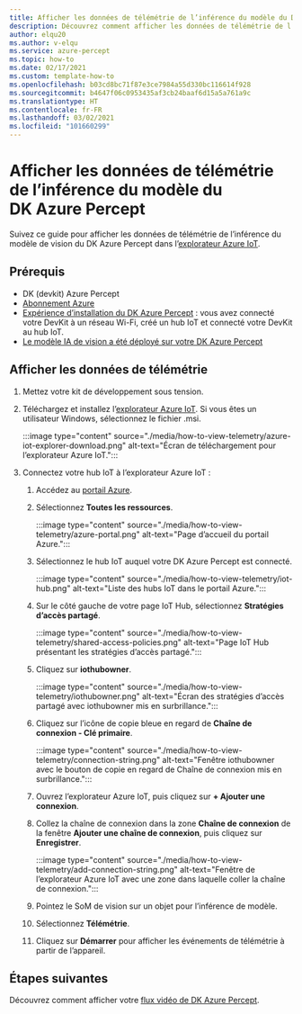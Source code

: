 ```yaml
---
title: Afficher les données de télémétrie de l’inférence du modèle du DK Azure Percept
description: Découvrez comment afficher les données de télémétrie de l’inférence du modèle de vision du DK Azure Percept dans l’explorateur Azure IoT
author: elqu20
ms.author: v-elqu
ms.service: azure-percept
ms.topic: how-to
ms.date: 02/17/2021
ms.custom: template-how-to
ms.openlocfilehash: b03cd8bc71f87e3ce7984a55d330bc116614f928
ms.sourcegitcommit: b4647f06c0953435af3cb24baaf6d15a5a761a9c
ms.translationtype: HT
ms.contentlocale: fr-FR
ms.lasthandoff: 03/02/2021
ms.locfileid: "101660299"
---
```

# <a name="view-your-azure-percept-dks-model-inference-telemetry"></a>Afficher les données de télémétrie de l’inférence du modèle du DK Azure Percept

Suivez ce guide pour afficher les données de télémétrie de l’inférence du modèle de vision du DK Azure Percept dans l’[explorateur Azure IoT](https://github.com/Azure/azure-iot-explorer/releases).

## <a name="prerequisites"></a>Prérequis

- DK (devkit) Azure Percept
- [Abonnement Azure](https://azure.microsoft.com/free/)
- [Expérience d’installation du DK Azure Percept](./quickstart-percept-dk-set-up.md) : vous avez connecté votre DevKit à un réseau Wi-Fi, créé un hub IoT et connecté votre DevKit au hub IoT.
- [Le modèle IA de vision a été déployé sur votre DK Azure Percept](./how-to-deploy-model.md)

## <a name="view-telemetry"></a>Afficher les données de télémétrie

1. Mettez votre kit de développement sous tension.

1. Téléchargez et installez l’[explorateur Azure IoT](https://github.com/Azure/azure-iot-explorer/releases). Si vous êtes un utilisateur Windows, sélectionnez le fichier .msi.

    :::image type="content" source="./media/how-to-view-telemetry/azure-iot-explorer-download.png" alt-text="Écran de téléchargement pour l’explorateur Azure IoT.":::

1. Connectez votre hub IoT à l’explorateur Azure IoT :

    1. Accédez au [portail Azure](https://portal.azure.com/?feature.canmodifystamps=true&Microsoft_Azure_Iothub=aduprod&microsoft_azure_marketplace_ItemHideKey=Microsoft_Azure_ADUHidden#home).

    1. Sélectionnez **Toutes les ressources**.

        :::image type="content" source="./media/how-to-view-telemetry/azure-portal.png" alt-text="Page d’accueil du portail Azure.":::

    1. Sélectionnez le hub IoT auquel votre DK Azure Percept est connecté.

        :::image type="content" source="./media/how-to-view-telemetry/iot-hub.png" alt-text="Liste des hubs IoT dans le portail Azure.":::

    1. Sur le côté gauche de votre page IoT Hub, sélectionnez **Stratégies d’accès partagé**.

        :::image type="content" source="./media/how-to-view-telemetry/shared-access-policies.png" alt-text="Page IoT Hub présentant les stratégies d’accès partagé.":::

    1. Cliquez sur **iothubowner**.

        :::image type="content" source="./media/how-to-view-telemetry/iothubowner.png" alt-text="Écran des stratégies d’accès partagé avec iothubowner mis en surbrillance.":::

    1. Cliquez sur l’icône de copie bleue en regard de **Chaîne de connexion - Clé primaire**.

        :::image type="content" source="./media/how-to-view-telemetry/connection-string.png" alt-text="Fenêtre iothubowner avec le bouton de copie en regard de Chaîne de connexion mis en surbrillance.":::

    1. Ouvrez l’explorateur Azure IoT, puis cliquez sur **+ Ajouter une connexion**.

    1. Collez la chaîne de connexion dans la zone **Chaîne de connexion** de la fenêtre **Ajouter une chaîne de connexion**, puis cliquez sur **Enregistrer**.

        :::image type="content" source="./media/how-to-view-telemetry/add-connection-string.png" alt-text="Fenêtre de l’explorateur Azure IoT avec une zone dans laquelle coller la chaîne de connexion.":::

    1. Pointez le SoM de vision sur un objet pour l’inférence de modèle.

    1. Sélectionnez **Télémétrie**.

    1. Cliquez sur **Démarrer** pour afficher les événements de télémétrie à partir de l’appareil.

## <a name="next-steps"></a>Étapes suivantes

Découvrez comment afficher votre [flux vidéo de DK Azure Percept](how-to-view-video-stream.md).